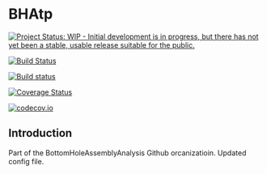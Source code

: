 # BHAtp

[![Project Status: WIP - Initial development is in progress, but there has not yet been a stable, usable release suitable for the public.](http://www.repostatus.org/badges/latest/wip.svg)](http://www.repostatus.org/#wip)

[![Build Status](https://travis-ci.org/BottomHoleAssemblyAnalysis/BHAtp.jl.svg?branch=master)](https://travis-ci.org/BottomHoleAssemblyAnalysis/BHAtp.jl)

[![Build status](https://ci.appveyor.com/api/projects/status/b8odeipp2ee28ein?svg=true)](https://ci.appveyor.com/project/BottomHoleAssemblyAnalysis/bhatp-jl)

[![Coverage Status](https://coveralls.io/repos/BottomHoleAssemblyAnalysis/BHAtp.jl/badge.svg?branch=master&service=github)](https://coveralls.io/github/BottomHoleAssemblyAnalysis/BHAtp.jl?branch=master)

[![codecov.io](http://codecov.io/github/BottomHoleAssemblyAnalysis/BHAtp.jl/coverage.svg?branch=master)](http://codecov.io/github/BottomHoleAssemblyAnalysis/BHAtp.jl?branch=master)


## Introduction

Part of the BottomHoleAssemblyAnalysis Github orcanizatioin. Updated config file.
